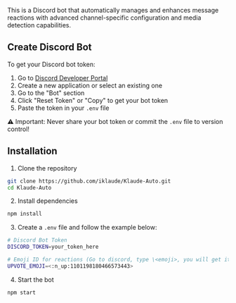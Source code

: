 This is a Discord bot that automatically manages and enhances message reactions with advanced channel-specific configuration and media detection capabilities.

## Create Discord Bot

To get your Discord bot token:
1. Go to [Discord Developer Portal](https://discord.com/developers/applications)
2. Create a new application or select an existing one
3. Go to the "Bot" section
4. Click "Reset Token" or "Copy" to get your bot token
5. Paste the token in your `.env` file

⚠️ Important: Never share your bot token or commit the `.env` file to version control!

## Installation
1. Clone the repository
```bash
git clone https://github.com/iklaude/Klaude-Auto.git
cd Klaude-Auto
```

2. Install dependencies
```bash
npm install
```

3. Create a `.env` file and follow the example below:
```bash
# Discord Bot Token
DISCORD_TOKEN=your_token_here

# Emoji ID for reactions (Go to discord, type \<emoji>, you will get its ID like below.)
UPVOTE_EMOJI=<:n_up:1101198180466573443> 
```

4. Start the bot
```bash
npm start

